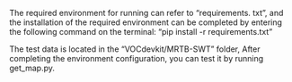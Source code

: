 The required environment for running can refer to “requirements. txt”, and the installation of the required environment can be completed by entering the following command on the terminal:
“pip install -r requirements.txt”

The test data is located in the “VOCdevkit/MRTB-SWT” folder,
After completing the environment configuration, you can test it by running get_map.py.
